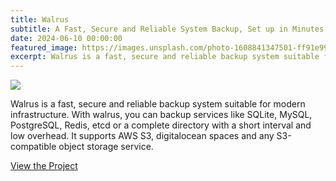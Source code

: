 ```yaml
---
title: Walrus
subtitle: A Fast, Secure and Reliable System Backup, Set up in Minutes.
date: 2024-06-10 00:00:00
featured_image: https://images.unsplash.com/photo-1608841347501-ff91e9951e09?q=90&fm=jpg&w=1000&fit=max
excerpt: Walrus is a fast, secure and reliable backup system suitable for modern infrastructure.
---
```


![](https://images.unsplash.com/photo-1608841347501-ff91e9951e09?q=90&fm=jpg&w=1000&fit=max)

Walrus is a fast, secure and reliable backup system suitable for modern infrastructure. With walrus, you can backup services like SQLite, MySQL, PostgreSQL, Redis, etcd or a complete directory with a short interval and low overhead. It supports AWS S3, digitalocean spaces and any S3-compatible object storage service.

<a href="https://github.com/Clivern/Walrus" class="button button--large">View the Project</a>
